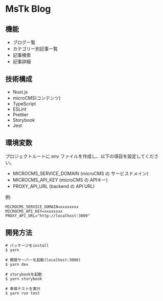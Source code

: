# MsTk Blog

## 機能

- ブログ一覧
- カテゴリー別記事一覧
- 記事検索
- 記事詳細

## 技術構成

- Nuxt.js
- microCMS(コンテンツ)
- TypeScript
- ESLint
- Prettier
- Storybook
- Jest

## 環境変数

プロジェクトルートに.env ファイルを作成し、以下の項目を設定してください。

- MICROCMS_SERVICE_DOMAIN (microCMS の サービスドメイン)
- MICROCMS_API_KEY (microCMS の APIキー)
- PROXY_API_URL (backend の API URL)

例:

```
MICROCMS_SERVICE_DOMAIN=xxxxxxxx
MICROCMS_API_KEY=xxxxxxxx
PROXY_API_URL="http://localhost:3009"

```

## 開発方法

```
# パッケージをinstall
$ yarn

# 開発サーバーを起動(localhost:3000)
$ yarn dev

# storybookを起動
$ yarn storybook

# 単体テストを実行
$ yarn run test

```
